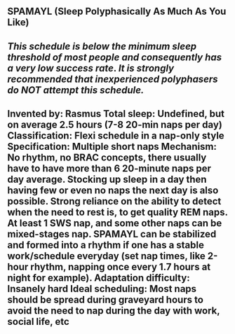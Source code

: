SPAMAYL (Sleep Polyphasically As Much As You Like)
-----------------------------------------------
*This schedule is* ***below the minimum sleep threshold of most people*** *and consequently has a* ***very low success rate***. *It is* ***strongly recommended*** *that inexperienced polyphasers do* ***NOT*** *attempt this schedule.*
-----------------------------------------------
**Invented by**: Rasmus
**Total sleep**: Undefined, but on average 2.5 hours (7-8 20-min naps per day)
**Classification**: Flexi schedule in a nap-only style
**Specification**: Multiple short naps
**Mechanism**: No rhythm, no BRAC concepts, there usually have to have more than 6 20-minute naps per day average. Stocking up sleep in a day then having few or even no naps the next day is also possible. Strong reliance on the ability to detect when the need to rest is, to get quality REM naps. At least 1 SWS nap, and some other naps can be mixed-stages nap. SPAMAYL can be stabilized and formed into a rhythm if one has a stable work/schedule everyday (set nap times, like 2-hour rhythm, napping once every 1.7 hours at night for example).
**Adaptation difficulty**: Insanely hard
**Ideal scheduling**: Most naps should be spread during graveyard hours to avoid the need to nap during the day with work, social life, etc
-----------------------------------------------

